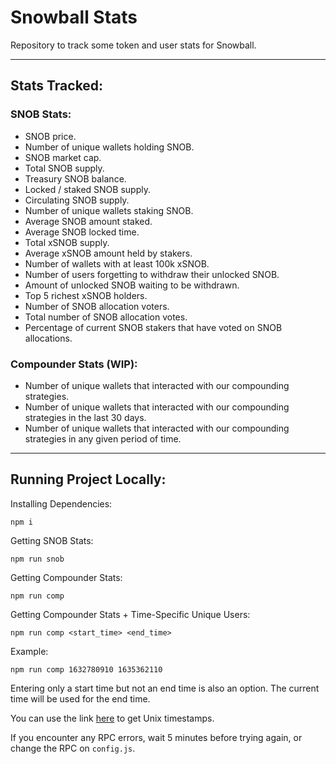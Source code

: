 # Snowball Stats

Repository to track some token and user stats for Snowball.

---

## Stats Tracked:

### SNOB Stats:
- SNOB price.
- Number of unique wallets holding SNOB.
- SNOB market cap.
- Total SNOB supply.
- Treasury SNOB balance.
- Locked / staked SNOB supply.
- Circulating SNOB supply.
- Number of unique wallets staking SNOB.
- Average SNOB amount staked.
- Average SNOB locked time.
- Total xSNOB supply.
- Average xSNOB amount held by stakers.
- Number of wallets with at least 100k xSNOB.
- Number of users forgetting to withdraw their unlocked SNOB.
- Amount of unlocked SNOB waiting to be withdrawn.
- Top 5 richest xSNOB holders.
- Number of SNOB allocation voters.
- Total number of SNOB allocation votes.
- Percentage of current SNOB stakers that have voted on SNOB allocations.

### Compounder Stats (WIP):
- Number of unique wallets that interacted with our compounding strategies.
- Number of unique wallets that interacted with our compounding strategies in the last 30 days.
- Number of unique wallets that interacted with our compounding strategies in any given period of time.

---

## Running Project Locally:

Installing Dependencies:
```
npm i
```

Getting SNOB Stats:
```
npm run snob
```

Getting Compounder Stats:
```
npm run comp
```

Getting Compounder Stats + Time-Specific Unique Users:
```
npm run comp <start_time> <end_time>
```

Example:
```
npm run comp 1632780910 1635362110
```

Entering only a start time but not an end time is also an option. The current time will be used for the end time.

You can use the link [here](https://www.unixtimestamp.com/) to get Unix timestamps.

If you encounter any RPC errors, wait 5 minutes before trying again, or change the RPC on `config.js`.